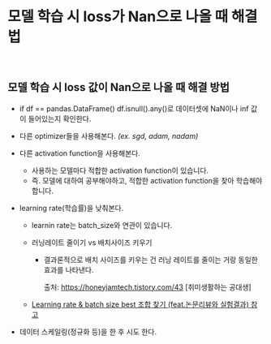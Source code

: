 # 모델 학습 시 loss가 Nan으로 나올 때 해결법


​	

## 모델 학습 시 loss 값이 Nan으로 나올 때 해결 방법

- if df == pandas.DataFrame()
  	df.isnull().any()로 데이터셋에 NaN이나 inf 값이 들어있는지 확인한다.

- 다른 optimizer들을 사용해본다. *(ex. sgd, adam, nadam)*

- 다른 activation function을 사용해본다.

  - 사용하는 모델마다 적합한 activation function이 있습니다. 
  - 즉. 모델에 대하여 공부해야하고, 적합한 activation function을 찾아 학습해야 합니다.

- learning rate(학습률)을 낮춰본다.

  - learnin rate는 batch_size와 연관이 있습니다.

  - 러닝레이트 줄이기 vs 배치사이즈 키우기

    - 결과론적으로 배치 사이즈를 키우는 건 러닝 레이트를 줄이는 거랑 동일한 효과를 나타낸다.

      출처: https://honeyjamtech.tistory.com/43 [취미생활하는 공대생]

  - [Learning rate & batch size best 조합 찾기 (feat.논문리뷰와 실험결과) 참고](https://inhovation97.tistory.com/32)

- 데이터 스케일링(정규화 등)을 한 후 시도 한다. 

​	

​	

​	

​	



​	


